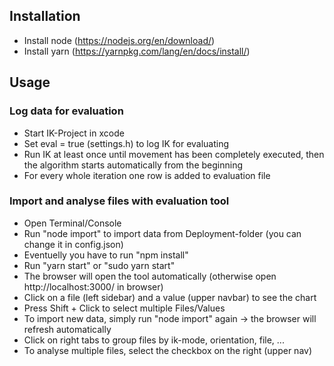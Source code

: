 ## Installation

- Install node (https://nodejs.org/en/download/)
- Install yarn (https://yarnpkg.com/lang/en/docs/install/)

## Usage

### Log data for evaluation

- Start IK-Project in xcode
- Set eval = true (settings.h) to log IK for evaluating
- Run IK at least once until movement has been completely executed, then the algorithm starts automatically from the beginning
- For every whole iteration one row is added to evaluation file

### Import and analyse files with evaluation tool

- Open Terminal/Console
- Run "node import" to import data from Deployment-folder (you can change it in config.json)
- Eventuelly you have to run "npm install"
- Run "yarn start" or "sudo yarn start"
- The browser will open the tool automatically (otherwise open http://localhost:3000/ in browser)
- Click on a file (left sidebar) and a value (upper navbar) to see the chart
- Press Shift + Click to select multiple Files/Values
- To import new data, simply run "node import" again -> the browser will refresh automatically
- Click on right tabs to group files by ik-mode, orientation, file, ...
- To analyse multiple files, select the checkbox on the right (upper nav)
